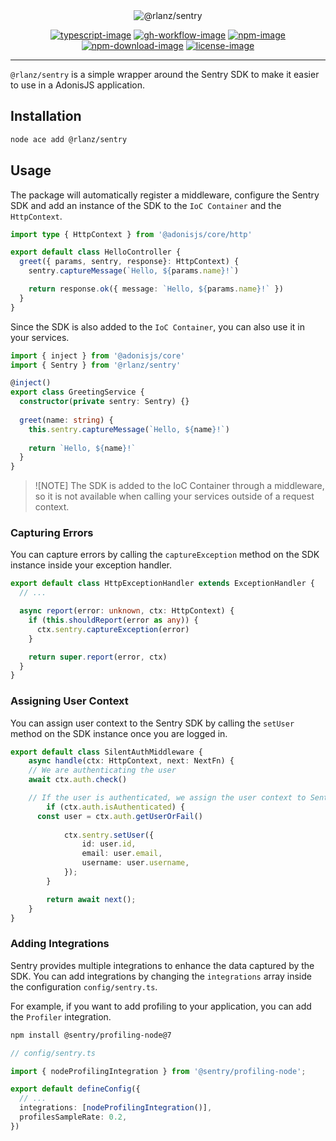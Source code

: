 <div align="center">
  <img src="https://github.com/RomainLanz/sentry/assets/2793951/229f22b4-6340-482d-8244-9dce18ca395f" alt="@rlanz/sentry">
</div>

<div align="center">

[![typescript-image]][typescript-url]
[![gh-workflow-image]][gh-workflow-url]
[![npm-image]][npm-url]
[![npm-download-image]][npm-download-url]
[![license-image]][license-url]

</div>

<hr />

`@rlanz/sentry` is a simple wrapper around the Sentry SDK to make it easier to use in a AdonisJS application.

## Installation

```sh
node ace add @rlanz/sentry
```

## Usage

The package will automatically register a middleware, configure the Sentry SDK and add an instance of the SDK to the `IoC Container` and the `HttpContext`.

```ts
import type { HttpContext } from '@adonisjs/core/http'

export default class HelloController {
  greet({ params, sentry, response}: HttpContext) {
    sentry.captureMessage(`Hello, ${params.name}!`)

    return response.ok({ message: `Hello, ${params.name}!` })
  }
}
```

Since the SDK is also added to the `IoC Container`, you can also use it in your services.

```ts
import { inject } from '@adonisjs/core'
import { Sentry } from '@rlanz/sentry'

@inject()
export class GreetingService {
  constructor(private sentry: Sentry) {}
  
  greet(name: string) {
    this.sentry.captureMessage(`Hello, ${name}!`)
    
    return `Hello, ${name}!`
  }
}
```

> ![NOTE]
> The SDK is added to the IoC Container through a middleware, so it is not available when calling your services outside of a request context.

### Capturing Errors

You can capture errors by calling the `captureException` method on the SDK instance inside your exception handler.

```ts
export default class HttpExceptionHandler extends ExceptionHandler {
  // ...

  async report(error: unknown, ctx: HttpContext) {
    if (this.shouldReport(error as any)) {
      ctx.sentry.captureException(error)
    }

    return super.report(error, ctx)
  }
}
```

### Assigning User Context

You can assign user context to the Sentry SDK by calling the `setUser` method on the SDK instance once you are logged in.

```ts
export default class SilentAuthMiddleware {
	async handle(ctx: HttpContext, next: NextFn) {
    // We are authenticating the user
    await ctx.auth.check()

    // If the user is authenticated, we assign the user context to Sentry
		if (ctx.auth.isAuthenticated) {
      const user = ctx.auth.getUserOrFail()
      
			ctx.sentry.setUser({
				id: user.id,
				email: user.email,
				username: user.username,
			});
		}

		return await next();
	}
}
```

### Adding Integrations

Sentry provides multiple integrations to enhance the data captured by the SDK. You can add integrations by changing the `integrations` array inside the configuration `config/sentry.ts`.

For example, if you want to add profiling to your application, you can add the `Profiler` integration.

```sh
npm install @sentry/profiling-node@7
```

```ts
// config/sentry.ts

import { nodeProfilingIntegration } from '@sentry/profiling-node';

export default defineConfig({
  // ...
  integrations: [nodeProfilingIntegration()],
  profilesSampleRate: 0.2,
})
```

[gh-workflow-image]: https://img.shields.io/github/actions/workflow/status/rlanz/sentry/checks.yml?branch=main&style=for-the-badge
[gh-workflow-url]: https://github.com/rlanz/sentry/actions/workflows/checks.yml
[npm-image]: https://img.shields.io/npm/v/@rlanz/sentry.svg?style=for-the-badge&logo=npm
[npm-url]: https://www.npmjs.com/package/@rlanz/sentry
[npm-download-image]: https://img.shields.io/npm/dm/@rlanz/sentry?style=for-the-badge
[npm-download-url]: https://www.npmjs.com/package/@rlanz/sentry
[typescript-image]: https://img.shields.io/badge/Typescript-294E80.svg?style=for-the-badge&logo=typescript
[typescript-url]: https://www.typescriptlang.org
[license-image]: https://img.shields.io/npm/l/@rlanz/sentry?color=blueviolet&style=for-the-badge
[license-url]: LICENSE.md
